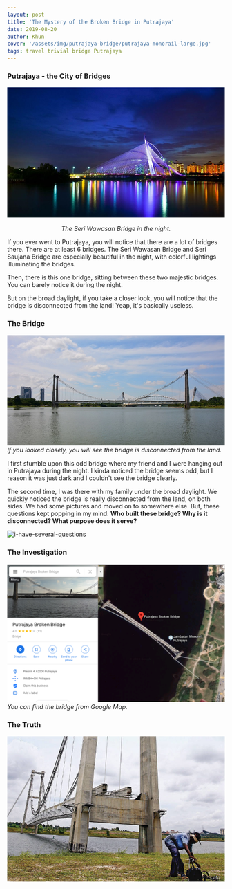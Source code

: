 ```yaml
---
layout: post
title: 'The Mystery of the Broken Bridge in Putrajaya'
date: 2019-08-20
author: Khun
cover: '/assets/img/putrajaya-bridge/putrajaya-monorail-large.jpg'
tags: travel trivial bridge Putrajaya
---
```


### Putrajaya - the City of Bridges
![seri-wawasan-bridge](/assets/img/putrajaya-bridge/wawasan-bridge.jpg)

<center><i>The Seri Wawasan Bridge in the night.</i></center>

If you ever went to Putrajaya, you will notice that there are a lot of bridges there. There are at least 6 bridges. The Seri Wawasan Bridge and Seri Saujana Bridge are especially beautiful in the night, with colorful lightings illuminating the bridges.

Then, there is this one bridge, sitting between these two majestic bridges. You can barely notice it during the night.

But on the broad daylight, if you take a closer look, you will notice that the bridge is disconnected from the land! Yeap, it's basically useless.

### The Bridge
![broken-bridge](/assets/img/putrajaya-bridge/putrajaya-monorail-large.jpg)
*If you looked closely, you will see the bridge is disconnected from the land.*

I first stumble upon this odd bridge where my friend and I were hanging out in Putrajaya during the night. I kinda noticed the bridge seems odd, but I reason it was just dark and I couldn't see the bridge clearly.

The second time, I was there with my family under the broad daylight. We quickly noticed the bridge is really disconnected from the land, on both sides. We had some pictures and moved on to somewhere else. But, these questions kept popping in my mind: **Who built these bridge? Why is it disconnected? What purpose does it serve?**

![i-have-several-questions](https://i.kym-cdn.com/photos/images/facebook/001/291/420/65c.jpg)

### The Investigation
![google-map](/assets/img/putrajaya-bridge/google-map.png)
*You can find the bridge from Google Map.*



### The Truth
![putrajaya-monorail](/assets/img/putrajaya-bridge/putrajaya-monorail.jpg)

### 
